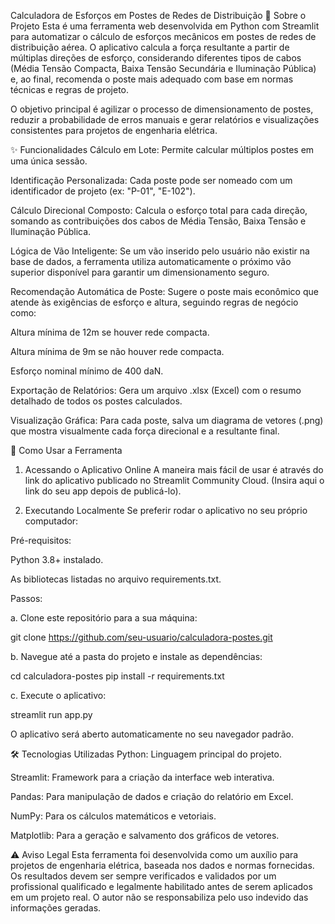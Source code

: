 Calculadora de Esforços em Postes de Redes de Distribuição
📖 Sobre o Projeto
Esta é uma ferramenta web desenvolvida em Python com Streamlit para automatizar o cálculo de esforços mecânicos em postes de redes de distribuição aérea. O aplicativo calcula a força resultante a partir de múltiplas direções de esforço, considerando diferentes tipos de cabos (Média Tensão Compacta, Baixa Tensão Secundária e Iluminação Pública) e, ao final, recomenda o poste mais adequado com base em normas técnicas e regras de projeto.

O objetivo principal é agilizar o processo de dimensionamento de postes, reduzir a probabilidade de erros manuais e gerar relatórios e visualizações consistentes para projetos de engenharia elétrica.

✨ Funcionalidades
Cálculo em Lote: Permite calcular múltiplos postes em uma única sessão.

Identificação Personalizada: Cada poste pode ser nomeado com um identificador de projeto (ex: "P-01", "E-102").

Cálculo Direcional Composto: Calcula o esforço total para cada direção, somando as contribuições dos cabos de Média Tensão, Baixa Tensão e Iluminação Pública.

Lógica de Vão Inteligente: Se um vão inserido pelo usuário não existir na base de dados, a ferramenta utiliza automaticamente o próximo vão superior disponível para garantir um dimensionamento seguro.

Recomendação Automática de Poste: Sugere o poste mais econômico que atende às exigências de esforço e altura, seguindo regras de negócio como:

Altura mínima de 12m se houver rede compacta.

Altura mínima de 9m se não houver rede compacta.

Esforço nominal mínimo de 400 daN.

Exportação de Relatórios: Gera um arquivo .xlsx (Excel) com o resumo detalhado de todos os postes calculados.

Visualização Gráfica: Para cada poste, salva um diagrama de vetores (.png) que mostra visualmente cada força direcional e a resultante final.

🚀 Como Usar a Ferramenta
1. Acessando o Aplicativo Online
A maneira mais fácil de usar é através do link do aplicativo publicado no Streamlit Community Cloud. (Insira aqui o link do seu app depois de publicá-lo).

2. Executando Localmente
Se preferir rodar o aplicativo no seu próprio computador:

Pré-requisitos:

Python 3.8+ instalado.

As bibliotecas listadas no arquivo requirements.txt.

Passos:

a. Clone este repositório para a sua máquina:

git clone https://github.com/seu-usuario/calculadora-postes.git

b. Navegue até a pasta do projeto e instale as dependências:

cd calculadora-postes
pip install -r requirements.txt

c. Execute o aplicativo:

streamlit run app.py

O aplicativo será aberto automaticamente no seu navegador padrão.

🛠️ Tecnologias Utilizadas
Python: Linguagem principal do projeto.

Streamlit: Framework para a criação da interface web interativa.

Pandas: Para manipulação de dados e criação do relatório em Excel.

NumPy: Para os cálculos matemáticos e vetoriais.

Matplotlib: Para a geração e salvamento dos gráficos de vetores.

⚠️ Aviso Legal
Esta ferramenta foi desenvolvida como um auxílio para projetos de engenharia elétrica, baseada nos dados e normas fornecidas. Os resultados devem ser sempre verificados e validados por um profissional qualificado e legalmente habilitado antes de serem aplicados em um projeto real. O autor não se responsabiliza pelo uso indevido das informações geradas.
